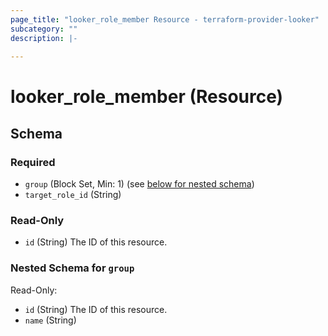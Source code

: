 ```yaml
---
page_title: "looker_role_member Resource - terraform-provider-looker"
subcategory: ""
description: |-
  
---
```

# looker_role_member (Resource)



<!-- schema generated by tfplugindocs -->
## Schema

### Required

- `group` (Block Set, Min: 1) (see [below for nested schema](#nestedblock--group))
- `target_role_id` (String)

### Read-Only

- `id` (String) The ID of this resource.

<a id="nestedblock--group"></a>
### Nested Schema for `group`

Read-Only:

- `id` (String) The ID of this resource.
- `name` (String)
